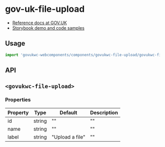 # gov-uk-file-upload

- [Reference docs at GOV.UK](https://design-system.service.gov.uk/components/file-upload/)
- [Storybook demo and code samples](http://tgreyuk.github.io/govuk-webcomponents/storybook/?path=/story/file-upload/)

## Usage

```javascript
import 'govukwc-webcomponents/components/govukwc-file-upload/govukwc-file-upload';
```

## API

## `<govukwc-file-upload>`

### Properties

| Property  |  Type     | Default | Description |
|-----------|-----------|---------|-------------|
| id|string|""|""
| name|string|""|""
| label|string|"Upload a file"|""| 

